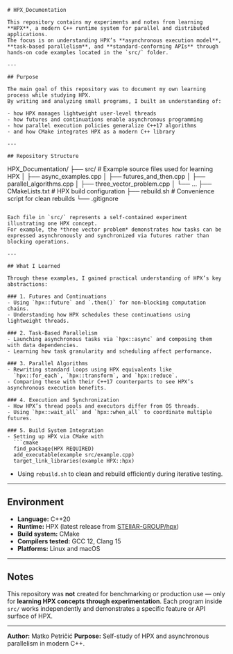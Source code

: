 ```
# HPX_Documentation

This repository contains my experiments and notes from learning **HPX**, a modern C++ runtime system for parallel and distributed applications.  
The focus is on understanding HPX’s **asynchronous execution model**, **task-based parallelism**, and **standard-conforming APIs** through hands-on code examples located in the `src/` folder.

---

## Purpose

The main goal of this repository was to document my own learning process while studying HPX.  
By writing and analyzing small programs, I built an understanding of:

- how HPX manages lightweight user-level threads  
- how futures and continuations enable asynchronous programming  
- how parallel execution policies generalize C++17 algorithms  
- and how CMake integrates HPX as a modern C++ library

---

## Repository Structure

```

HPX_Documentation/
├── src/               # Example source files used for learning HPX
│   ├── async_examples.cpp
│   ├── futures_and_then.cpp
│   ├── parallel_algorithms.cpp
│   ├── three_vector_problem.cpp
│   └── ...
├── CMakeLists.txt     # HPX build configuration
├── rebuild.sh         # Convenience script for clean rebuilds
└── .gitignore

````

Each file in `src/` represents a self-contained experiment illustrating one HPX concept.  
For example, the *three vector problem* demonstrates how tasks can be expressed asynchronously and synchronized via futures rather than blocking operations.

---

## What I Learned

Through these examples, I gained practical understanding of HPX’s key abstractions:

### 1. Futures and Continuations
- Using `hpx::future` and `.then()` for non-blocking computation chains.  
- Understanding how HPX schedules these continuations using lightweight threads.  

### 2. Task-Based Parallelism
- Launching asynchronous tasks via `hpx::async` and composing them with data dependencies.  
- Learning how task granularity and scheduling affect performance.

### 3. Parallel Algorithms
- Rewriting standard loops using HPX equivalents like  
  `hpx::for_each`, `hpx::transform`, and `hpx::reduce`.  
- Comparing these with their C++17 counterparts to see HPX’s asynchronous execution benefits.

### 4. Execution and Synchronization
- How HPX’s thread pools and executors differ from OS threads.  
- Using `hpx::wait_all` and `hpx::when_all` to coordinate multiple futures.

### 5. Build System Integration
- Setting up HPX via CMake with  
  ```cmake
  find_package(HPX REQUIRED)
  add_executable(example src/example.cpp)
  target_link_libraries(example HPX::hpx)
````

* Using `rebuild.sh` to clean and rebuild efficiently during iterative testing.

---

## Environment

* **Language:** C++20
* **Runtime:** HPX (latest release from [STEllAR-GROUP/hpx](https://github.com/STEllAR-GROUP/hpx))
* **Build system:** CMake
* **Compilers tested:** GCC 12, Clang 15
* **Platforms:** Linux and macOS

---

## Notes

This repository was **not** created for benchmarking or production use — only for **learning HPX concepts through experimentation**.
Each program inside `src/` works independently and demonstrates a specific feature or API surface of HPX.

---
**Author:** Matko Petričić
**Purpose:** Self-study of HPX and asynchronous parallelism in modern C++.

